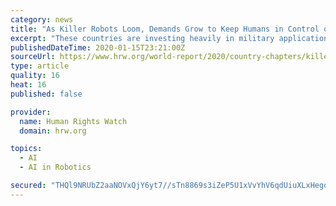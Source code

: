 ```yaml
---
category: news
title: "As Killer Robots Loom, Demands Grow to Keep Humans in Control of Use of Force"
excerpt: "These countries are investing heavily in military applications of artificial intelligence (AI) with the goal of gaining a technological advantage ... They call efforts to regulate killer robots “premature” and reject concerns that such weapons will threaten the right to life and principles of human dignity, or that they would fail to ..."
publishedDateTime: 2020-01-15T23:21:00Z
sourceUrl: https://www.hrw.org/world-report/2020/country-chapters/killer-robots-loom-in-2020
type: article
quality: 16
heat: 16
published: false

provider:
  name: Human Rights Watch
  domain: hrw.org

topics:
  - AI
  - AI in Robotics

secured: "THQl9NRUbZ2aaNOVxQjY6yt7//sTn8869s3iZeP5U1xVvYhV6qdUiuXLxHegoNUa9hf2WZDprHoZkFhobzyIMXYy/yBN1G5us/p9BINisHM7Ram0089oR3YBBxL1T7FKiK5hK8i/wiOGjqxcYEpCHKvWTbMT1cFQu8IC4GtlfrHtNV9WqSW9C5+S035ARXFRb3N46Aks9XhONKPOzBCpk4hY65qRNQu3K5Bl0272ogUpTXWrdL3DCGJ1QDxQ358jlT8XWep6Jkr44rJwM8zV9J7dUVzuN7XfTtu4FB4IXsnu+m/iGi81mm7VtSYAi5YuRLyuabHaFP8lh2mNNW61pwzResgy1tdHqDNWnrabRgjinQsuvLpnLAmTbpxByHWxPsfmXzt0L1aqJJXJHu//aB3YGaVaNjWyFzncx6Supn+C1ysO0kskpsAb6FjynmoLOagi4pCOmVMzaq83p8YbQg==;QWkqc+crZ9x4SWTQph+MiQ=="
---
```


